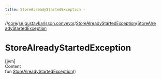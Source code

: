 ```yaml
---
title: StoreAlreadyStartedException -
---
```

//[core](../../index.md)/[se.gustavkarlsson.conveyor](../index.md)/[StoreAlreadyStartedException](index.md)/[StoreAlreadyStartedException](-store-already-started-exception.md)



# StoreAlreadyStartedException  
[jvm]  
Content  
fun [StoreAlreadyStartedException](-store-already-started-exception.md)()  



